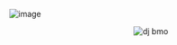 ![image](https://img.shields.io/badge/Python-3.10-blue?style=flat)

<div align="center">

![dj bmo](https://cdn.discordapp.com/attachments/993567969839960135/1000418668225757224/3E405E57-A522-49F2-952B-A6D044A4F599.png)

</div>
